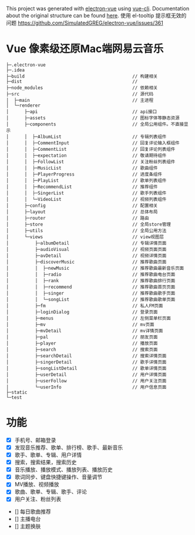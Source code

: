 This project was generated with [electron-vue](https://github.com/SimulatedGREG/electron-vue) using [vue-cli](https://github.com/vuejs/vue-cli). Documentation about the original structure can be found [here](https://simulatedgreg.gitbooks.io/electron-vue/content/index.html).
使用 el-tooltip 提示框无效的问题
https://github.com/SimulatedGREG/electron-vue/issues/361

# Vue 像素级还原Mac端网易云音乐

```
├─.electron-vue
├─.idea
├─build                                         // 构建相关
├─dist                                          // 
├─node_modules                                  // 依赖相关
├─src                                           // 源代码
│  ├─main                                       // 主进程
│  └─renderer                                   
│      ├─api                                    // api接口
│      ├─assets                                 // 图标字体等静态资源
│      ├─components                             // 全局公用组件。不直接显示
│      │  ├─AlbumList                           // 专辑列表组件
│      │  ├─CommentInput                        // 回复评论输入框组件
│      │  ├─CommentList                         // 回复评论列表组件
│      │  ├─expectation                         // 敬请期待组件
│      │  ├─FollowList                          // 关注粉丝列表组件
│      │  ├─MusicList                           // 歌曲组件
│      │  ├─PlayerProgress                      // 进度条组件
│      │  ├─PlayList                            // 歌单列表组件
│      │  ├─RecommendList                       // 推荐组件
│      │  ├─SingerList                          // 歌手列表组件
│      │  └─VideoList                           // 视频列表组件    
│      ├─config                                 // 配置相关
│      ├─layout                                 // 总体布局
│      ├─router                                 // 路由
│      ├─store                                  // 全局store管理
│      ├─utils                                  // 全局公用方法
│      └─views                                  // view视图层
│          ├─albumDetail                        // 专辑详情页面
│          ├─audioVisual                        // 视频页面页面
│          ├─avDetail                           // 视频详情页面        
│          ├─discoverMusic                      // 推荐歌曲页面       
│          │  ├─newMusic                        // 推荐歌曲最新音乐页面
│          │  ├─radio                           // 推荐歌曲电台页面
│          │  ├─rank                            // 推荐歌曲排行页面
│          │  ├─recommend                       // 推荐歌曲首页页面
│          │  ├─singer                          // 推荐歌曲歌手页面
│          │  └─songList                        // 推荐歌曲歌单页面
│          ├─fm                                 // 私人FM页面    
│          ├─loginDialog                        // 登录页面    
│          ├─menus                              // 左侧菜单栏页面
│          ├─mv                                 // mv页面
│          ├─mvDetail                           // mv详情页面        
│          ├─pal                                // 朋友页面
│          ├─player                             // 播放页面
│          ├─search                             // 搜索页面
│          ├─searchDetail                       // 搜索详情页面
│          ├─singerDetail                       // 歌手详情页面
│          ├─songListDetail                     // 歌单详情页面
│          ├─userDetail                         // 用户详情页面    
│          ├─userFollow                         // 用户关注页面
│          └─userInfo                           // 用户信息页面
├─static
└─test
```

# 功能

- [x] 手机号、邮箱登录
- [x] 发现音乐推荐、歌单、排行榜、歌手、最新音乐
- [x] 歌手、歌单、专辑、用户详情
- [x] 搜索，搜索结果，搜索历史
- [x] 音乐播放、播放模式、播放列表、播放历史
- [x] 歌词同步、键盘快捷键操作、音量调节
- [x] MV播放、视频播放
- [x] 歌曲、歌单、专辑、歌手、评论
- [x] 用户关注、粉丝列表

- [] 每日歌曲推荐
- [] 主播电台
- [] 主题换肤
